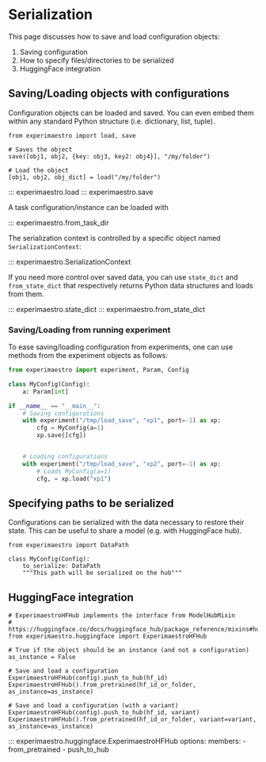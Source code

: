 # Serialization

This page discusses how to save and load configuration objects:

1. Saving configuration
1. How to specify files/directories to be serialized
1. HuggingFace integration


## Saving/Loading objects with configurations

Configuration objects can be loaded and saved. You can even embed them
within any standard Python structure (i.e. dictionary, list, tuple).

```py3
from experimaestro import load, save

# Saves the object
save([obj1, obj2, {key: obj3, key2: obj4}], "/my/folder")

# Load the object
[obj1, obj2, obj_dict] = load("/my/folder")
```

::: experimaestro.load
::: experimaestro.save

A task configuration/instance can be loaded with

::: experimaestro.from_task_dir

The serialization context is controlled by a specific object
named `SerializationContext`:

::: experimaestro.SerializationContext


If you need more control over saved data, you can use `state_dict`
and `from_state_dict` that respectively returns Python data structures
and loads from them.

::: experimaestro.state_dict
::: experimaestro.from_state_dict


### Saving/Loading from running experiment

To ease saving/loading configuration from experiments, one
can use methods from the experiment objects as follows:

```py
from experimaestro import experiment, Param, Config

class MyConfig(Config):
    a: Param[int]

if __name__ == "__main__":
    # Saving configurations
    with experiment("/tmp/load_save", "xp1", port=-1) as xp:
        cfg = MyConfig(a=1)
        xp.save([cfg])


    # Loading configurations
    with experiment("/tmp/load_save", "xp2", port=-1) as xp:
        # Loads MyConfig(a=1)
        cfg, = xp.load("xp1")
```


## Specifying paths to be serialized

Configurations can be serialized with the data necessary
to restore their state. This can be useful to share a
model (e.g. with HuggingFace hub).

```py3
from experimaestro import DataPath

class MyConfig(Config):
    to_serialize: DataPath
    """This path will be serialized on the hub"""
```

## HuggingFace integration

```py3
# ExperimaestroHFHub implements the interface from ModelHubMixin
# https://huggingface.co/docs/huggingface_hub/package_reference/mixins#huggingface_hub.ModelHubMixin
from experimaestro.huggingface import ExperimaestroHFHub

# True if the object should be an instance (and not a configuration)
as_instance = False

# Save and load a configuration
ExperimaestroHFHub(config).push_to_hub(hf_id)
ExperimaestroHFHub().from_pretrained(hf_id_or_folder, as_instance=as_instance)

# Save and load a configuration (with a variant)
ExperimaestroHFHub(config).push_to_hub(hf_id, variant)
ExperimaestroHFHub().from_pretrained(hf_id_or_folder, variant=variant, as_instance=as_instance)
```

::: experimaestro.huggingface.ExperimaestroHFHub
    options:
      members:
        - from_pretrained
        - push_to_hub
